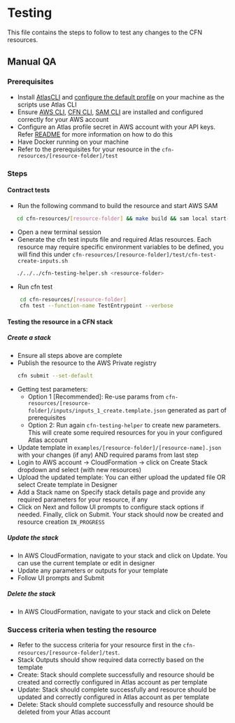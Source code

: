 # Testing
This file contains the steps to follow to test any changes to the CFN resources.


## Manual QA

### Prerequisites
 - Install [AtlasCLI](https://www.mongodb.com/docs/atlas/cli/stable/install-atlas-cli/) and [configure the default profile](https://www.mongodb.com/docs/atlas/cli/stable/connect-atlas-cli/#select-a-connection-method) on your machine as the scripts use Atlas CLI
 - Ensure [AWS CLI](https://aws.amazon.com/cli/), [CFN CLI](https://docs.aws.amazon.com/cloudformation-cli/latest/userguide/what-is-cloudformation-cli.html), [SAM CLI](https://docs.aws.amazon.com/serverless-application-model/latest/developerguide/install-sam-cli.html) are installed and configured correctly for your AWS account
 - Configure an Atlas profile secret in AWS account with your API keys. Refer [README](../../../README.md) for more information on how to do this
 - Have Docker running on your machine
 - Refer to the prerequisites for your resource in the `cfn-resources/[resource-folder]/test`


### Steps

#### Contract tests
   - Run the following command to build the resource and start AWS SAM
```bash
   cd cfn-resources/[resource-folder] && make build && sam local start-lambda --skip-pull-image
```

   - Open a new terminal session
   - Generate the cfn test inputs file and required Atlas resources. Each resource may require specific environment variables to be defined, you will find this under `cfn-resources/[resource-folder]/test/cfn-test-create-inputs.sh`
```bash
   ./../../cfn-testing-helper.sh <resource-folder>
```
   - Run cfn test
```bash
    cd cfn-resources/[resource-folder]
    cfn test --function-name TestEntrypoint --verbose 
```

#### Testing the resource in a CFN stack

##### Create a stack
- Ensure all steps above are complete
- Publish the resource to the AWS Private registry
  ```bash
  cfn submit --set-default
  ```
- Getting test parameters: 
  - Option 1 [Recommended]: Re-use params from `cfn-resources/[resource-folder]/inputs/inputs_1_create.template.json` generated as part of prerequisites
  - Option 2: Run again  `cfn-testing-helper` to create new parameters.  This will create some required resources for you in your configured Atlas account
- Update template in `examples/[resource-folder]/[resource-name].json` with your changes (if any) AND required params from last step
- Login to AWS account -> CloudFormation -> click on Create Stack dropdown and select (with new resources)
- Upload the updated template: You can either upload the updated file OR select Create template in Designer
- Add a Stack name on Specify stack details page and provide any required parameters for your resource, if any
- Click on Next and follow UI prompts to configure stack options if needed. Finally, click on Submit. Your stack should now be created and resource creation `IN_PROGRESS`

##### Update the stack
- In AWS CloudFormation, navigate to your stack and click on Update. You can use the current template or edit in designer
- Update any parameters or outputs for your template
- Follow UI prompts and Submit

##### Delete the stack
- In AWS CloudFormation, navigate to your stack and click on Delete

### Success criteria when testing the resource
- Refer to the success criteria for your resource first in the `cfn-resources/[resource-folder]/test`.
- Stack Outputs should show required data correctly based on the template
- Create: Stack should complete successfully and resource should be created and correctly configured in Atlas account as per template
- Update: Stack should complete successfully and resource should be updated and correctly configured in Atlas account as per template
- Delete: Stack should complete successfully and resource should be deleted from your Atlas account
